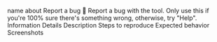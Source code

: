 name	about
Report a bug 🐛
Report a bug with the tool. Only use this if you're 100% sure there's something wrong, otherwise, try "Help".
Information
Details
Description
Steps to reproduce
Expected behavior
Screenshots
